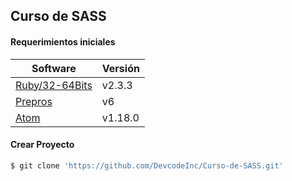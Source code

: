 ## Curso de SASS

#### Requerimientos iniciales
Software | Versión 
------------ | ------------- 
[Ruby/32-64Bits][1] | v2.3.3
[Prepros][2] | v6
[Atom][3] | v1.18.0

#### Crear Proyecto
```sh
$ git clone 'https://github.com/DevcodeInc/Curso-de-SASS.git'
```


[1]: https://rubyinstaller.org/
[2]: https://prepros.io/
[3]: https://atom.io/
